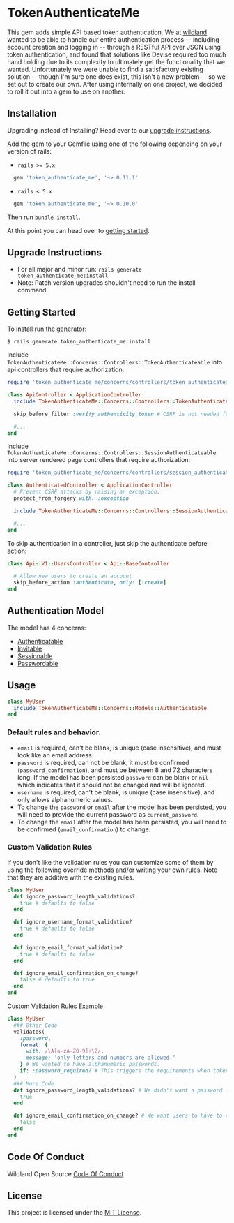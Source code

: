TokenAuthenticateMe
=====================

This gem adds simple API based token authentication. We at [wildland](http://wild.land) wanted to be able to handle our entire authentication process -- including account creation and logging in -- through a RESTful API over JSON using token authentication, and found that solutions like Devise required too much hand holding due to its complexity to ultimately get the functionality that we wanted. Unfortunately we were unable to find a satisfactory existing solution -- though I'm sure one does exist, this isn't a new problem -- so we set out to create our own. After using internally on one project, we decided to roll it out into a gem to use on another.

## Installation

Upgrading instead of Installing? Head over to our [upgrade instructions](#upgrade-instructions).

Add the gem to your Gemfile using one of the following depending on your version of rails:

- `rails >= 5.x`
```rb
  gem 'token_authenticate_me', '~> 0.11.1'
```

- `rails < 5.x`
```rb
  gem 'token_authenticate_me', '~> 0.10.0'
```

Then run `bundle install`.

At this point you can head over to [getting started](#getting-started).

## Upgrade Instructions
  - For all major and minor run: `rails generate token_authenticate_me:install`
  - Note: Patch version upgrades shouldn't need to run the install command.

## Getting Started

To install run the generator:
```
$ rails generate token_authenticate_me:install
```

Include `TokenAuthenticateMe::Concerns::Controllers::TokenAuthenticateable` into api controllers that require authorization:
````rb
require 'token_authenticate_me/concerns/controllers/token_authenticateable'

class ApiController < ApplicationController
  include TokenAuthenticateMe::Concerns::Controllers::TokenAuthenticateable

  skip_before_filter :verify_authenticity_token # CSRF is not needed for header or param based auth

  #...
end
````

Include `TokenAuthenticateMe::Concerns::Controllers::SessionAuthenticateable` into server rendered page controllers that require authorization:
````rb
require 'token_authenticate_me/concerns/controllers/session_authenticateable'

class AuthenticatedController < ApplicationController
  # Prevent CSRF attacks by raising an exception.
  protect_from_forgery with: :exception

  include TokenAuthenticateMe::Concerns::Controllers::SessionAuthenticateable

  #...
end
````

To skip authentication in a controller, just skip the authenticate before action:
````rb
class Api::V1::UsersController < Api::BaseController

  # Allow new users to create an account
  skip_before_action :authenticate, only: [:create]
end
````

## Authentication Model
The model has 4 concerns:
* [Authenticatable](https://github.com/wildland/token_authenticate_me/blob/master/lib/token_authenticate_me/concerns/models/authenticatable.rb)
* [Invitable](https://github.com/wildland/token_authenticate_me/blob/master/lib/token_authenticate_me/concerns/models/invitable.rb)
* [Sessionable](https://github.com/wildland/token_authenticate_me/blob/master/lib/token_authenticate_me/concerns/models/sessionable.rb)
* [Passwordable](https://github.com/wildland/token_authenticate_me/blob/master/lib/token_authenticate_me/concerns/models/passwordable.rb)

## Usage
```rb
class MyUser
  include TokenAuthenticateMe::Concerns::Models::Authenticatable
end
```
### Default rules and behavior.
* `email` is required, can't be blank, is unique (case insensitive), and must look like an email address.
* `password` is required, can not be blank, it must be confirmed (`password_confirmation`), and must be between 8 and 72 characters long. If the model has been persisted `password` can be blank or `nil` which indicates that it should not be changed and will be ignored.
* `username` is required, can't be blank, is unique (case insensitive), and only allows alphanumeric values.
* To change the `password` or `email` after the model has been persisted, you will need to provide the current password as `current_password`.
* To change the `email` after the model has been persisted, you will need to be confirmed (`email_confirmation`) to change.

### Custom Validation Rules
If you don't like the validation rules you can customize some of them by using the following override methods and/or writing your own rules. Note that they are additive with the existing rules.

```ruby
class MyUser
  def ignore_password_length_validations?
    true # defaults to false
  end

  def ignore_username_format_validation?
    true # defaults to false
  end

  def ignore_email_format_validation?
    true # defaults to false
  end

  def ignore_email_confirmation_on_change?
    false # defaults to true
  end
end
```

Custom Validation Rules Example
```Ruby
class MyUser
  ### Other Code
  validates(
    :password,
    format: {
      with: /\A[a-zA-Z0-9]+\Z/,
      message: 'only letters and numbers are allowed.'
    } # We wanted to have alphanumeric passwords.
    if: :password_required? # This triggers the requirements when token_authenticate_me requires them
  )
  ### More Code
  def ignore_password_length_validations? # We didn't want a password length constraints, but wanted only alphanumeric characters.
    true
  end

  def ignore_email_confirmation_on_change? # We want users to have to confirm emails to reduce mistakes.
    false
  end
end
```

## Code Of Conduct
Wildland Open Source [Code Of Conduct](https://github.com/wildland/code-of-conduct)

## License

This project is licensed under the [MIT License](LICENSE.md).
